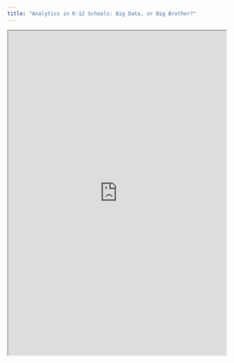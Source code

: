 ```yaml
---
title: "Analytics in K-12 Schools: Big Data, or Big Brother?"
---
```




<iframe height="750" width="100%" src="https://ewelton.github.io/ktest/wiki.html#Analytics%20in%20K-12%20Schools:%20Big%20Data,%20or%20Big%20Brother?"></iframe>
